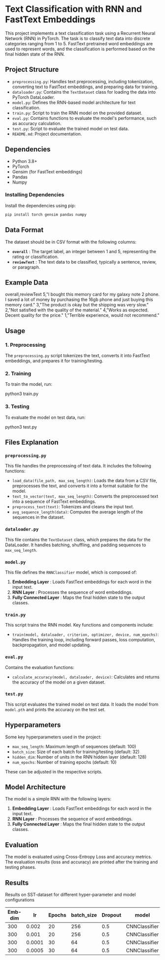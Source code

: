 # Text Classification with RNN and FastText Embeddings

This project implements a text classification task using a Recurrent Neural Network (RNN) in PyTorch. The task is to classify text data into discrete categories ranging from 1 to 5. FastText pretrained word embeddings are used to represent words, and the classification is performed based on the final hidden state of the RNN.

## Project Structure

- `preprocessing.py`: Handles text preprocessing, including tokenization, converting text to FastText embeddings, and preparing data for training.
- `dataloader.py`: Contains the `TextDataset` class for loading the data into PyTorch DataLoader.
- `model.py`: Defines the RNN-based model architecture for text classification.
- `train.py`: Script to train the RNN model on the provided dataset.
- `eval.py`: Contains functions to evaluate the model's performance, such as accuracy calculation.
- `test.py`: Script to evaluate the trained model on test data.
- `README.md`: Project documentation.

## Dependencies

- Python 3.8+
- PyTorch
- Gensim (for FastText embeddings)
- Pandas
- Numpy

### Installing Dependencies

Install the dependencies using pip:

```bash
pip install torch gensim pandas numpy
```

## Data Format

The dataset should be in CSV format with the following columns:

* **`overall`** : The target label, an integer between 1 and 5, representing the rating or classification.
* **`reviewText`** : The text data to be classified, typically a sentence, review, or paragraph.

## Example Data

overall,reviewText
5,"I bought this memory card for my galaxy note 2 phone. I saved a lot of money by purchasing the 16gb phone and just buying this memory card."
3,"The product is okay but the shipping was very slow."
2,"Not satisfied with the quality of the material."
4,"Works as expected. Decent quality for the price."
1,"Terrible experience, would not recommend."

## Usage

### 1. Preprocessing

The `preprocessing.py` script tokenizes the text, converts it into FastText embeddings, and prepares it for training/testing.

### 2. Training

To train the model, run:

python3 train.py

### 3. Testing

To evaluate the model on test data, run:

python3 test.py

## Files Explanation

### `preprocessing.py`

This file handles the preprocessing of text data. It includes the following functions:

* `load_data(file_path, max_seq_length)`: Loads the data from a CSV file, preprocesses the text, and converts it into a format suitable for the model.
* `text_to_vector(text, max_seq_length)`: Converts the preprocessed text into a sequence of FastText embeddings.
* `preprocess_text(text)`: Tokenizes and cleans the input text.
* `avg_sequence_length(data)`: Computes the average length of the sequences in the dataset.

### `dataloader.py`

This file contains the `TextDataset` class, which prepares the data for the DataLoader. It handles batching, shuffling, and padding sequences to `max_seq_length`.

### `model.py`

This file defines the `RNNClassifier` model, which is composed of:

1. **Embedding Layer** : Loads FastText embeddings for each word in the input text.
2. **RNN Layer** : Processes the sequence of word embeddings.
3. **Fully Connected Layer** : Maps the final hidden state to the output classes.

### `train.py`

This script trains the RNN model. Key functions and components include:

* `train(model, dataloader, criterion, optimizer, device, num_epochs)`: Handles the training loop, including forward passes, loss computation, backpropagation, and model updating.

### `eval.py`

Contains the evaluation functions:

* `calculate_accuracy(model, dataloader, device)`: Calculates and returns the accuracy of the model on a given dataset.

### `test.py`

This script evaluates the trained model on test data. It loads the model from `model.pth` and prints the accuracy on the test set.

## Hyperparameters

Some key hyperparameters used in the project:

* `max_seq_length`: Maximum length of sequences (default: 100)
* `batch_size`: Size of each batch for training/testing (default: 32)
* `hidden_dim`: Number of units in the RNN hidden layer (default: 128)
* `num_epochs`: Number of training epochs (default: 10)

These can be adjusted in the respective scripts.

## Model Architecture

The model is a simple RNN with the following layers:

1. **Embedding Layer** : Loads FastText embeddings for each word in the input text.
2. **RNN Layer** : Processes the sequence of word embeddings.
3. **Fully Connected Layer** : Maps the final hidden state to the output classes.

## Evaluation

The model is evaluated using Cross-Entropy Loss and accuracy metrics. The evaluation results (loss and accuracy) are printed after the training and testing phases.


## Results

Results on SST-dataset for different hyper-parameter and model  configurations

| Emb-dim | lr     | Epochs | batch_size | Dropout | model         | Val-loss | Val-accuracy | F1-score |
| ------- | ------ | ------ | ---------- | ------- | ------------- | -------- | ------------ | -------- |
| 300     | 0.002  | 20     | 256        | 0.5     | CNNClassifier | 0.42     | 82.91%       | 0.826    |
| 300     | 0.001  | 20     | 256        | 0.5     | CNNClassifier | 0.41     | 84.12%       | 0.8358   |
| 300     | 0.0001 | 30     | 64         | 0.5     | CNNClassifier | 0.39     | 83.1%        | 0.830    |
| 300     | 0.0005 | 30     | 64         | 0.5     | CNNClassifier |          |              |          |

